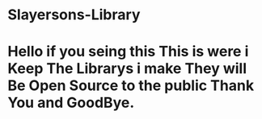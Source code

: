 # Slayersons-Library

# Hello if you seing this This is were i Keep The Librarys i make They will Be Open Source to the public Thank You and GoodBye.

